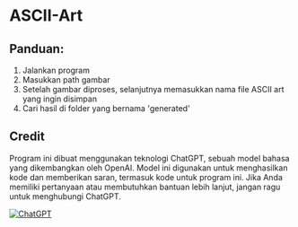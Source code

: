 # ASCII-Art
## Panduan:
1. Jalankan program
2. Masukkan path gambar
3. Setelah gambar diproses, selanjutnya memasukkan nama file ASCII art yang ingin disimpan
4. Cari hasil di folder yang bernama 'generated'

## Credit
Program ini dibuat menggunakan teknologi ChatGPT, sebuah model bahasa yang dikembangkan oleh OpenAI. Model ini digunakan untuk menghasilkan kode dan memberikan saran, termasuk kode untuk program ini. Jika Anda memiliki pertanyaan atau membutuhkan bantuan lebih lanjut, jangan ragu untuk menghubungi ChatGPT.

[![ChatGPT](https://img.shields.io/badge/Powered%20by-ChatGPT-9cf)](https://chat.openai.com/)
